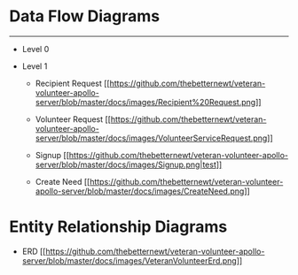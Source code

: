 # Data Flow Diagrams

---

- Level 0
- Level 1

  - Recipient Request
    [[https://github.com/thebetternewt/veteran-volunteer-apollo-server/blob/master/docs/images/Recipient%20Request.png]]
  - Volunteer Request
    [[https://github.com/thebetternewt/veteran-volunteer-apollo-server/blob/master/docs/images/VolunteerServiceRequest.png]]

  - Signup
    [[https://github.com/thebetternewt/veteran-volunteer-apollo-server/blob/master/docs/images/Signup.png|test]]
  - Create Need
    [[https://github.com/thebetternewt/veteran-volunteer-apollo-server/blob/master/docs/images/CreateNeed.png]]

# Entity Relationship Diagrams

- ERD
  [[https://github.com/thebetternewt/veteran-volunteer-apollo-server/blob/master/docs/images/VeteranVolunteerErd.png]]
